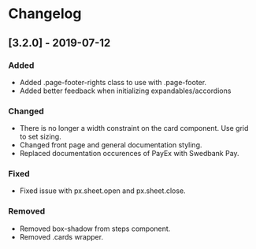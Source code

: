 # Changelog

## [3.2.0] - 2019-07-12

### Added

- Added .page-footer-rights class to use with .page-footer.
- Added better feedback when initializing expandables/accordions

### Changed

- There is no longer a width constraint on the card component. Use grid to set sizing.
- Changed front page and general documentation styling.
- Replaced documentation occurences of PayEx with Swedbank Pay.

### Fixed

- Fixed issue with px.sheet.open and px.sheet.close.

### Removed

- Removed box-shadow from steps component.
- Removed .cards wrapper.
